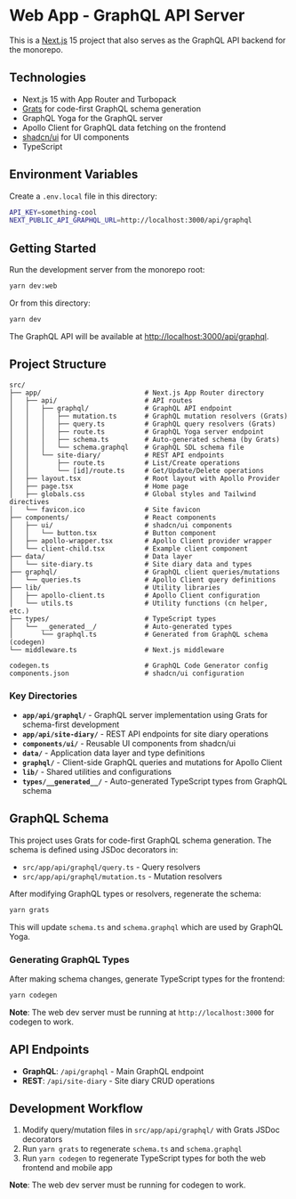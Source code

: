 # Web App - GraphQL API Server

This is a [Next.js](https://nextjs.org) 15 project that also serves as the GraphQL API backend for the monorepo.

## Technologies

- Next.js 15 with App Router and Turbopack
- [Grats](https://grats.capt.dev) for code-first GraphQL schema generation
- GraphQL Yoga for the GraphQL server
- Apollo Client for GraphQL data fetching on the frontend
- [shadcn/ui](https://ui.shadcn.com) for UI components
- TypeScript

## Environment Variables

Create a `.env.local` file in this directory:

```sh
API_KEY=something-cool
NEXT_PUBLIC_API_GRAPHQL_URL=http://localhost:3000/api/graphql
```

## Getting Started

Run the development server from the monorepo root:

```bash
yarn dev:web
```

Or from this directory:

```bash
yarn dev
```

The GraphQL API will be available at [http://localhost:3000/api/graphql](http://localhost:3000/api/graphql).

## Project Structure

```
src/
├── app/                          # Next.js App Router directory
│   ├── api/                      # API routes
│   │   ├── graphql/              # GraphQL API endpoint
│   │   │   ├── mutation.ts       # GraphQL mutation resolvers (Grats)
│   │   │   ├── query.ts          # GraphQL query resolvers (Grats)
│   │   │   ├── route.ts          # GraphQL Yoga server endpoint
│   │   │   ├── schema.ts         # Auto-generated schema (by Grats)
│   │   │   └── schema.graphql    # GraphQL SDL schema file
│   │   └── site-diary/           # REST API endpoints
│   │       ├── route.ts          # List/Create operations
│   │       └── [id]/route.ts     # Get/Update/Delete operations
│   ├── layout.tsx                # Root layout with Apollo Provider
│   ├── page.tsx                  # Home page
│   ├── globals.css               # Global styles and Tailwind directives
│   └── favicon.ico               # Site favicon
├── components/                   # React components
│   ├── ui/                       # shadcn/ui components
│   │   └── button.tsx            # Button component
│   ├── apollo-wrapper.tsx        # Apollo Client provider wrapper
│   └── client-child.tsx          # Example client component
├── data/                         # Data layer
│   └── site-diary.ts             # Site diary data and types
├── graphql/                      # GraphQL client queries/mutations
│   └── queries.ts                # Apollo Client query definitions
├── lib/                          # Utility libraries
│   ├── apollo-client.ts          # Apollo Client configuration
│   └── utils.ts                  # Utility functions (cn helper, etc.)
├── types/                        # TypeScript types
│   └── __generated__/            # Auto-generated types
│       └── graphql.ts            # Generated from GraphQL schema (codegen)
└── middleware.ts                 # Next.js middleware

codegen.ts                        # GraphQL Code Generator config
components.json                   # shadcn/ui configuration
```

### Key Directories

- **`app/api/graphql/`** - GraphQL server implementation using Grats for schema-first development
- **`app/api/site-diary/`** - REST API endpoints for site diary operations
- **`components/ui/`** - Reusable UI components from shadcn/ui
- **`data/`** - Application data layer and type definitions
- **`graphql/`** - Client-side GraphQL queries and mutations for Apollo Client
- **`lib/`** - Shared utilities and configurations
- **`types/__generated__/`** - Auto-generated TypeScript types from GraphQL schema

## GraphQL Schema

This project uses Grats for code-first GraphQL schema generation. The schema is defined using JSDoc decorators in:

- `src/app/api/graphql/query.ts` - Query resolvers
- `src/app/api/graphql/mutation.ts` - Mutation resolvers

After modifying GraphQL types or resolvers, regenerate the schema:

```bash
yarn grats
```

This will update `schema.ts` and `schema.graphql` which are used by GraphQL Yoga.

### Generating GraphQL Types

After making schema changes, generate TypeScript types for the frontend:

```bash
yarn codegen
```

**Note**: The web dev server must be running at `http://localhost:3000` for codegen to work.

## API Endpoints

- **GraphQL**: `/api/graphql` - Main GraphQL endpoint
- **REST**: `/api/site-diary` - Site diary CRUD operations

## Development Workflow

1. Modify query/mutation files in `src/app/api/graphql/` with Grats JSDoc decorators
2. Run `yarn grats` to regenerate `schema.ts` and `schema.graphql`
3. Run `yarn codegen` to regenerate TypeScript types for both the web frontend and mobile app

**Note**: The web dev server must be running for codegen to work.
